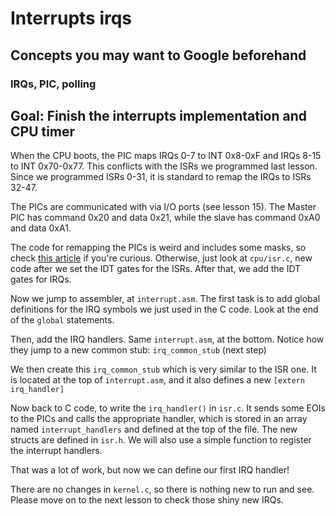 # Interrupts irqs

## Concepts you may want to Google beforehand

### IRQs, PIC, polling

## Goal: Finish the interrupts implementation and CPU timer

When the CPU boots, the PIC maps IRQs 0-7 to INT 0x8-0xF
and IRQs 8-15 to INT 0x70-0x77. This conflicts with the ISRs
we programmed last lesson. Since we programmed ISRs 0-31,
it is standard to remap the IRQs to ISRs 32-47.

The PICs are communicated with via I/O ports (see lesson 15).
The Master PIC has command 0x20 and data 0x21, while the slave has
command 0xA0 and data 0xA1.

The code for remapping the PICs is weird and includes
some masks, so check
[this article](http://www.osdev.org/wiki/PIC) if you're curious.
Otherwise, just look at `cpu/isr.c`, new code after we set the IDT
gates for the ISRs. After that, we add the IDT gates for IRQs.

Now we jump to assembler, at `interrupt.asm`. The first task is to
add global definitions for the IRQ symbols we just used in the C code.
Look at the end of the `global` statements.

Then, add the IRQ handlers. Same `interrupt.asm`, at the bottom. Notice
how they jump to a new common stub: `irq_common_stub` (next step)

We then create this `irq_common_stub` which is very similar to the ISR one.
It is located at the top of `interrupt.asm`, and it also defines
a new `[extern irq_handler]`

Now back to C code, to write the `irq_handler()` in `isr.c`. It sends some
EOIs to the PICs and calls the appropriate handler, which is stored in an array
named `interrupt_handlers` and defined at the top of the file. The new structs
are defined in `isr.h`. We will also use a simple function to register
the interrupt handlers.

That was a lot of work, but now we can define our first IRQ handler!

There are no changes in `kernel.c`, so there is nothing new to run and see.
Please move on to the next lesson to check those shiny new IRQs.
